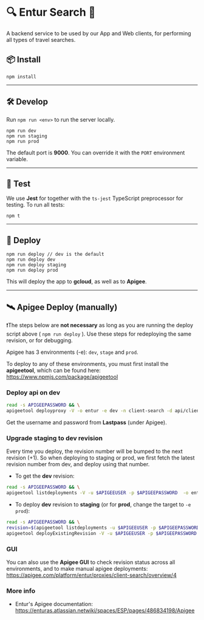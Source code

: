 # 🔍 Entur Search 🔎

A backend service to be used by our App and Web clients, for performing all types of travel searches.

## 📦 Install

```
npm install
```

-----

## 🛠 Develop

Run `npm run <env>` to run the server locally.

```
npm run dev
npm run staging
npm run prod
```

The default port is **9000**. You can override it with the `PORT` environment variable.

-----

## 🚦 Test

We use **Jest** for together with the `ts-jest` TypeScript preprocessor for testing. To run all tests:
```
npm t
```

-----

## 🚢 Deploy

```
npm run deploy // dev is the default
npm run deploy dev
npm run deploy staging
npm run deploy prod
```

This will deploy the app to **gcloud**, as well as to **Apigee**.

-----

## 🛰 Apigee Deploy (manually)

❗The steps below are **not necessary** as long as you are running the deploy script above ( `npm run deploy` ). Use these steps for redeploying the same revision, or for debugging.

Apigee has 3 environments (-e): `dev`, `stage` and `prod`.

To deploy to any of these environments, you must first install the **apigeetool**, which can be found here: https://www.npmjs.com/package/apigeetool

### Deploy api on **dev**

```bash
read -s APIGEEPASSWORD && \
apigeetool deployproxy -V -o entur -e dev -n client-search -d api/client-search -u $APIGEEUSER -p $APIGEEPASSWORD
```

Get the username and password from **Lastpass** (under Apigee).

### Upgrade **staging** to **dev** revision

Every time you deploy, the revision number will be bumped to the next revision (+1). So when deploying to staging or prod, we first fetch the latest revision number from dev, and deploy using that number.

- To get the **dev** revision:

```bash
read -s APIGEEPASSWORD && \
apigeetool listdeployments -V -u $APIGEEUSER -p $APIGEEPASSWORD  -o entur -n client-search -j | jq '.deployments[] | select(.environment |contains("dev")) |.revision'
```

- To deploy **dev** revision to **staging** (or for **prod**, change the target to `-e prod`):

```bash
read -s APIGEEPASSWORD && \
revision=$(apigeetool listdeployments -u $APIGEEUSER -p $APIGEEPASSWORD  -o entur -n client-search -j | jq '.deployments[] | select(.environment |contains("dev")) |.revision') && \
apigeetool deployExistingRevision -V -u $APIGEEUSER -p $APIGEEPASSWORD -o entur -e stage  -n client-search -r $revision
```

### GUI

You can also use the **Apigee GUI** to check revision status across all environments, and to make manual apigee deployments: https://apigee.com/platform/entur/proxies/client-search/overview/4

### More info
- Entur's Apigee documentation: https://enturas.atlassian.netwiki/spaces/ESP/pages/486834198/Apigee
